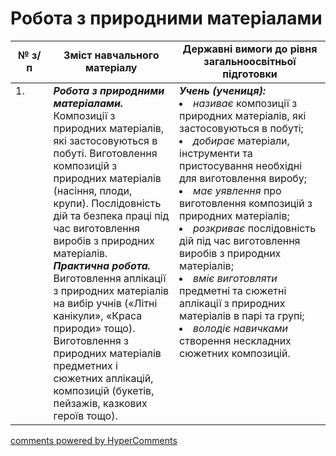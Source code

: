 <div id="hypercomments_widget" class="js-hypercomments-widget invisible"></div>

# Робота з природними матеріалами

<table>
  <tr>
    <td width="12%" align="center"><b>№ з/п</b></td>
    <td width="40%" align="center"><b>Зміст навчального матеріалу</b></td>
    <td width="60%" align="center"><b>Державні вимоги до рівня загальноосвітньої підготовки</b></td>
  </tr>
<tbody>
  <tr>
    <td width="12%" style="vertical-align:top !important;">
1.</td>
    <td width="40%" style="vertical-align:top !important;">
<b><i>Робота з природними матеріалами.</i></b> Композиції з природних матеріалів, які застосовуються в побуті. Виготовлення композицій з природних матеріалів (насіння, плоди, крупи). Послідовність дій та безпека праці під час виготовлення виробів з природних матеріалів. <br>
<b><i>Практична робота.</i></b> <br>
Виготовлення аплікації з природних матеріалів на вибір учнів («Літні канікули», «Краса природи» тощо).<br>
Виготовлення з природних матеріалів предметних і сюжетних аплікацій, композицій (букетів, пейзажів, казкових героїв тощо).
<br>
</td>
    <td width="60%" style="vertical-align:top !important;">
<i><b>Учень (учениця):</b></i><br>
<li><i>називає</i> композиції з природних матеріалів, які застосовуються в побуті;</li>
<li><i>добирає</i> матеріали, інструменти та пристосування необхідні для виготовлення виробу;</li>
<li><i>має уявлення</i> про виготовлення композицій з природних матеріалів; </li>
<li><i>розкриває</i> послідовність дій під час виготовлення виробів з природних матеріалів;</li>
<li><i>вміє виготовляти</i> предметні та сюжетні аплікації з  природних матеріалів в парі та групі;</li>
<li><i>володіє навичками</i> створення нескладних сюжетних композицій.</li>

</td>
  </tr>
</tbody>
</table>

<div class="js-hypercomments-container">
<a href="http://hypercomments.com" class="hc-link" title="comments widget">comments powered by HyperComments</a>
</div>